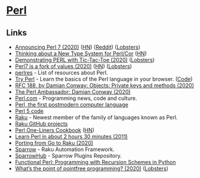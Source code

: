 # [Perl](https://www.perl.org/)

## Links

- [Announcing Perl 7 (2020)](https://www.perl.com/article/announcing-perl-7/) ([HN](https://news.ycombinator.com/item?id=23629477)) ([Reddit](https://www.reddit.com/r/programming/comments/hf3jt4/announcing_perl_7/)) ([Lobsters](https://lobste.rs/s/ccczjr/announcing_perl_7))
- [Thinking about a New Type System for Perl/Cor](https://github.com/Ovid/Cor/wiki/Type-System) ([HN](https://news.ycombinator.com/item?id=23802643))
- [Demonstrating PERL with Tic-Tac-Toe (2020)](https://fedoramagazine.org/demonstrating-perl-with-tic-tac-toe-part-1/) ([Lobsters](https://lobste.rs/s/hsetpo/demonstrating_perl_with_tic_tac_toe_part_1))
- [Perl7 is a fork of values (2020)](http://blogs.perl.org/users/leon_timmermans/2020/08/perl7-is-a-fork-of-values.html) ([HN](https://news.ycombinator.com/item?id=24019932)) ([Lobsters](https://lobste.rs/s/unt6el/perl7_is_fork_values))
- [perlres](https://github.com/thibaultduponchelle/perlres) - List of resources about Perl.
- [Try Perl](http://tryperl.pl/) - Learn the basics of the Perl language in your browser. ([Code](https://github.com/thibaultduponchelle/tryperl))
- [RFC 188, by Damian Conway: Objects: Private keys and methods (2020)](https://raku-advent.blog/2020/08/16/rfc-188-by-damian-conway-objects-private-keys-and-methods/)
- [The Perl Ambassador: Damian Conway (2020)](https://www.perl.com/article/the-perl-ambassador-damian-conway/)
- [Perl.com](https://www.perl.com/) - Programming news, code and culture.
- [Perl, the first postmodern computer language](http://www.wall.org/~larry/pm.html)
- [Perl 5 code](https://github.com/Perl/perl5)
- [Raku](https://raku.org/) - Newest member of the family of languages known as Perl.
- [Raku GitHub projects](https://github.com/Raku)
- [Perl One-Liners Cookbook](https://learnbyexample.github.io/learn_perl_oneliners/one-liner-introduction.html) ([HN](https://news.ycombinator.com/item?id=25006829))
- [Learn Perl in about 2 hours 30 minutes (2011)](https://qntm.org/perl_en)
- [Porting from Go to Raku (2020)](https://pinguinorodriguez.cl/blog/porting-from-go/)
- [Sparrow](https://github.com/melezhik/Sparrow6) - Raku Automation Framework.
- [SparrowHub](https://sparrowhub.io/) - Sparrow Plugins Repository.
- [Functional Perl: Programming with Recursion Schemes in Python](https://www.cs.cmu.edu/~rjsimmon/random/bovik2010case.pdf)
- [What’s the point of pointfree programming? (2020)](https://raku-advent.blog/2020/12/22/draft-whats-the-point-of-point-free-programming/) ([Lobsters](https://lobste.rs/s/okiapp/what_s_point_pointfree_programming))
